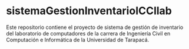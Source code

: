 # sistemaGestionInventarioICCIlab
Este repositorio contiene el proyecto de sistema de gestión de inventario del laboratorio de computadores de la carrera de Ingeniería Civil en Computación e Informática de la Universidad de Tarapacá. 
